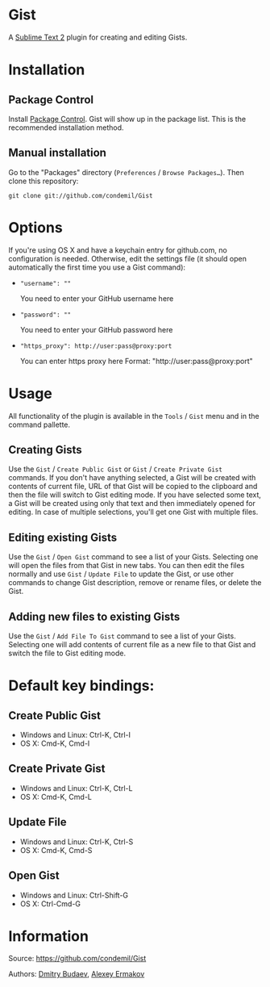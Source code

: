 # Gist

A [Sublime Text 2](http://www.sublimetext.com/) plugin for creating and editing Gists.

# Installation

## Package Control

Install [Package Control](http://wbond.net/sublime_packages/package_control). Gist will show up in the package list. This is the recommended installation method.

## Manual installation

Go to the "Packages" directory (`Preferences` / `Browse Packages…`). Then clone this repository:

    git clone git://github.com/condemil/Gist

# Options

If you're using OS X and have a keychain entry for github.com, no configuration is needed. Otherwise, edit the settings file (it should open automatically the first time you use a Gist command):

*   `"username": ""`

    You need to enter your GitHub username here

*   `"password": ""`

    You need to enter your GitHub password here

*   `"https_proxy": http://user:pass@proxy:port`

    You can enter https proxy here
    Format: "http://user:pass@proxy:port"

# Usage

All functionality of the plugin is available in the `Tools` / `Gist` menu and in the command pallette.

## Creating Gists

Use the `Gist` / `Create Public Gist` or `Gist` / `Create Private Gist` commands. If you don't have anything selected, a Gist will be created with contents of current file, URL of that Gist will be copied to the clipboard and then the file will switch to Gist editing mode. If you have selected some text, a Gist will be created using only that text and then immediately opened for editing. In case of multiple selections, you'll get one Gist with multiple files.

## Editing existing Gists

Use the `Gist` / `Open Gist` command to see a list of your Gists. Selecting one will open the files from that Gist in new tabs. You can then edit the files normally and use `Gist` / `Update File` to update the Gist, or use other commands to change Gist description, remove or rename files, or delete the Gist.

## Adding new files to existing Gists

Use the `Gist` / `Add File To Gist` command to see a list of your Gists. Selecting one will add contents of current file as a new file to that Gist and switch the file to Gist editing mode.

# Default key bindings:

## Create Public Gist

* Windows and Linux: Ctrl-K, Ctrl-I
* OS X: Cmd-K, Cmd-I

## Create Private Gist

* Windows and Linux: Ctrl-K, Ctrl-L
* OS X: Cmd-K, Cmd-L

## Update File

* Windows and Linux: Ctrl-K, Ctrl-S
* OS X: Cmd-K, Cmd-S

## Open Gist

* Windows and Linux: Ctrl-Shift-G
* OS X: Ctrl-Cmd-G

# Information

Source: https://github.com/condemil/Gist

Authors: [Dmitry Budaev](https://github.com/condemil/), [Alexey Ermakov](https://github.com/technocoreai)
